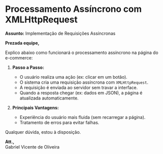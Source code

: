 # Processamento Assíncrono com XMLHttpRequest

**Assunto:** Implementação de Requisições Assíncronas

**Prezada equipe,**  

Explico abaixo como funcionará o processamento assíncrono na página do e-commerce:  

1. **Passo a Passo:**  
   - O usuário realiza uma ação (ex: clicar em um botão).  
   - O sistema cria uma requisição assíncrona com `XMLHttpRequest`.  
   - A requisição é enviada ao servidor sem travar a interface.  
   - Quando a resposta chegar (ex: dados em JSON), a página é atualizada automaticamente.  

2. **Principais Vantagens:**  
   - Experiência do usuário mais fluida (sem recarregar a página).  
   - Tratamento de erros para evitar falhas.  

Qualquer dúvida, estou à disposição.  

**Att.,**  
Gabriel Vicente de Oliveira